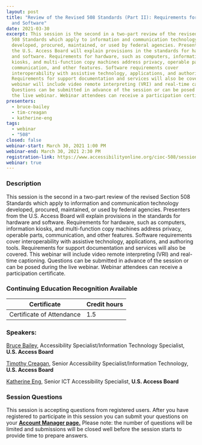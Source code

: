 ```yaml
---
layout: post
title: "Review of the Revised 508 Standards (Part II): Requirements for Hardware
  and Software"
date: 2021-03-30
excerpt: This session is the second in a two-part review of the revised Section
  508 Standards which apply to information and communication technology
  developed, procured, maintained, or used by federal agencies. Presenters from
  the U.S. Access Board will explain provisions in the standards for hardware
  and software. Requirements for hardware, such as computers, information
  kiosks, and multi-function copy machines address privacy, operable parts,
  communication, and other features. Software requirements cover
  interoperability with assistive technology, applications, and authoring tools.
  Requirements for support documentation and services will also be covered. This
  webinar will include video remote interpreting (VRI) and real-time captioning.
  Questions can be submitted in advance of the session or can be posed during
  the live webinar. Webinar attendees can receive a participation certificate.
presenters:
  - bruce-bailey
  - tim-creagan
  - katherine-eng
tags:
  - webinar
  - "508"
closed: false
webinar-start: March 30, 2021 1:00 PM
webinar-end: March 30, 2021 2:30 PM
registration-link: https://www.accessibilityonline.org/cioc-508/session/?id=110892
webinar: true
---
```

### Description

This session is the second in a two-part review of the revised Section 508 Standards which apply to information and communication technology developed, procured, maintained, or used by federal agencies. Presenters from the U.S. Access Board will explain provisions in the standards for hardware and software. Requirements for hardware, such as computers, information kiosks, and multi-function copy machines address privacy, operable parts, communication, and other features. Software requirements cover interoperability with assistive technology, applications, and authoring tools. Requirements for support documentation and services will also be covered. This webinar will include video remote interpreting (VRI) and real-time captioning. Questions can be submitted in advance of the session or can be posed during the live webinar. Webinar attendees can receive a participation certificate.

### Continuing Education Recognition Available

| **Certificate**           | **Credit hours** |
| ------------------------- | ---------------- |
| Certificate of Attendance | 1.5              |

### Speakers:

[Bruce Bailey](https://www.accessibilityonline.org/speakers/speaker.aspx?id=10192), Accessibility Specialist/Information Technology Specialist, **U.S. Access Board**



[Timothy Creagan](https://www.accessibilityonline.org/speakers/speaker.aspx?id=10120), Senior Accessibility Specialist/Information Technology, **U.S. Access Board**



[Katherine Eng](https://www.accessibilityonline.org/speakers/speaker.aspx?id=10512), Senior ICT Accessibility Specialist, **U.S. Access Board**

### Session Questions

This session is accepting questions from registered users. After you have registered to participate in this session you can submit your questions on your **[Account Manager page.](https://www.accessibilityonline.org/cioc-508/accountManager/18899/session/110879#questions)** Please note: the number of questions will be limited and submissions will be closed well before the session starts to provide time to prepare answers.
